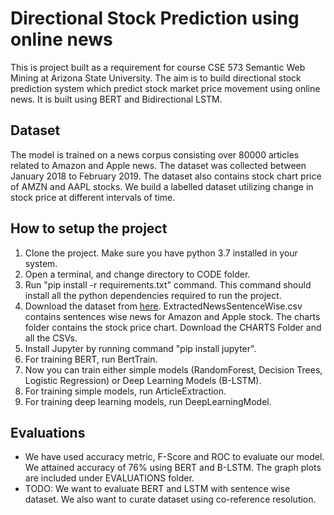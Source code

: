 # Directional Stock Prediction using online news
This is project built as a requirement for course CSE 573 Semantic Web Mining at Arizona State University. The aim is to build directional stock prediction system which predict stock market price movement using online news. It is built using BERT and Bidirectional LSTM. 

## Dataset
The model is trained on a news corpus consisting over 80000 articles related to Amazon and Apple news. The dataset was collected between January 2018 to February 2019. The dataset also contains stock chart price of AMZN and AAPL stocks. We build a labelled dataset utilizing change in stock price at different intervals of time.

## How to setup the project
1. Clone the project. Make sure you have python 3.7 installed in your system.
2. Open a terminal, and change directory to CODE folder. 
3. Run "pip install -r requirements.txt" command. This command should install all the python dependencies required to run the project.
4. Download the dataset from [here](https://drive.google.com/drive/folders/1L4onfGFqo4UdeMD2toyqDBxQ_xJkgudg?usp=sharing "Dataset"). ExtractedNewsSentenceWise.csv contains sentences wise news for Amazon and Apple stock. The charts folder contains the stock price chart. Download the CHARTS Folder and all the CSVs. 
5. Install Jupyter by running command "pip install jupyter". 
6. For training BERT, run BertTrain.
7. Now you can train either simple models (RandomForest, Decision Trees, Logistic Regression) or Deep Learning Models (B-LSTM). 
8. For training simple models, run ArticleExtraction.
9. For training deep learning models, run DeepLearningModel.

## Evaluations
* We have used accuracy metric, F-Score and ROC to evaluate our model. We attained accuracy of 76% using BERT and B-LSTM. The graph plots are included under EVALUATIONS folder. 
* TODO: We want to evaluate BERT and LSTM with sentence wise dataset. We also want to curate dataset using co-reference resolution.